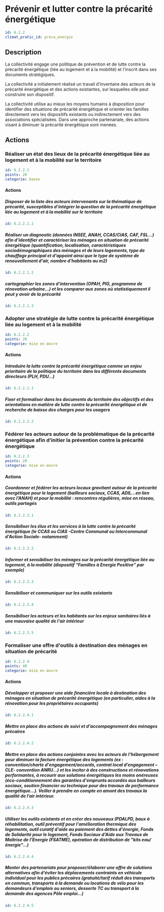 # Prévenir et lutter contre la précarité énergétique
```yaml
id: 6.2.2
climat_pratic_id: preca_energie
```
## Description
La collectivité engage une politique de prévention et de lutte contre la précarité énergétique (liée au logement et à la mobilité) et l'inscrit dans ses documents stratégiques.

La collectivité a initialement réalisé un travail d’inventaire des acteurs de la précarité énergétique et des actions existantes, sur lesquelles elle peut construire son dispositif.

La collectivité utilise au mieux les moyens humains à disposition pour identifier des situations de précarité énergétique et orienter les familles directement vers les dispositifs existants ou indirectement vers des associations spécialisées. Dans une approche partenariale, des actions visant à diminuer la précarité énergétique sont menées.


## Actions
### Réaliser un état des lieux de la précarité énergétique liée au logement et à la mobilité sur le territoire
```yaml
id: 6.2.2.1
points: 20
categorie: bases
```
#### Actions
##### Disposer de la liste des acteurs intervenants sur la thématique de précarité, susceptibles d’intégrer la question de la précarité énergétique liée au logement et à la mobilité sur le territoire
```yaml
id: 6.2.2.1.1
```

##### Réaliser un diagnostic (données INSEE, ANAH, CCAS/CIAS, CAF, FSL…) afin d'identifier et caractériser les ménages en situation de précarité énergétique (quantification, localisation, caractéristiques sociodémographiques des ménages et de leurs logements, type de chauffage principal et d'appoint ainsi que le type de système de renouvellement d'air, nombre d'habitants au m2)
```yaml
id: 6.2.2.1.2
```

##### cartographier les zones d’intervention (OPAH, PIG, programme de rénovation urbaine...) et les comparer aux zones où statistiquement il peut y avoir de la précarité
```yaml
id: 6.2.2.1.3
```


### Adopter une stratégie de lutte contre la précarité énergétique liée au logement et à la mobilité
```yaml
id: 6.2.2.2
points: 20
categorie: mise en œuvre
```
#### Actions
##### Introduire la lutte contre la précarité énergétique comme un enjeu prioritaire de la politique du territoire dans les différents documents directeurs (PLH, PDU…)
```yaml
id: 6.2.2.2.1
```

##### Fixer et formaliser dans les documents du territoire des objectifs et des orientations en matière de lutte contre la précarité énergétique et de recherche de baisse des charges pour les usagers
```yaml
id: 6.2.2.2.2
```


### Fédérer les acteurs autour de la problématique de la précarité énergétique afin d’initier la prévention contre la précarité énergétique
```yaml
id: 6.2.2.3
points: 20
categorie: mise en œuvre
```
#### Actions
##### Coordonner et fédérer les acteurs locaux gravitant autour de la précarité énergétique pour le logement (bailleurs sociaux, CCAS, ADIL...en lien avec l’ANAH) et pour la mobilité : rencontres régulières, mise en réseau, outils partagés
```yaml
id: 6.2.2.3.1
```

##### Sensibiliser les élus et les services à la lutte contre la précarité énergétique (le CCAS ou CIAS -Centre Communal ou Intercommunal d'Action Sociale- notamment)
```yaml
id: 6.2.2.3.2
```

##### Informer et sensibiliser les ménages sur la précarité énergétique liée au logement, à la mobilité (dispositif “Familles à Energie Positive” par exemple)
```yaml
id: 6.2.2.3.3
```

##### Sensibiliser et communiquer sur les outils existants
```yaml
id: 6.2.2.3.4
```

##### Sensibiliser les acteurs et les habitants sur les enjeux sanitaires liés à une mauvaise qualité de l'air intérieur
```yaml
id: 6.2.2.3.5
```


### Formaliser une offre d'outils à destination des ménages en situation de précarité
```yaml
id: 6.2.2.4
points: 40
categorie: mise en œuvre
```
#### Actions
##### Développer et proposer une aide financière locale à destination des ménages en situation de précarité énergétique (en particulier, aides à la rénovation pour les propriétaires occupants)
```yaml
id: 6.2.2.4.1
```

##### Mettre en place des actions de suivi et d'accompagnement des ménages précaires
```yaml
id: 6.2.2.4.2
```

##### Mettre en place des actions conjointes avec les acteurs de l'hébergement pour diminuer la facture énergétique des logements (ex : convention/charte d'engagement/accords, contrat local d’engagement –CLE- convention ANRU...) et les inciter à des constructions et rénovations performantes, à recourir aux solutions énergétiques les moins onéreuses (éco-conditionnement des garanties d'emprunts accordés aux bailleurs sociaux, soutien financier ou technique pour des travaux de performance énergétique…). Veiller à prendre en compte en amont des travaux la qualité de l’air intérieur.
```yaml
id: 6.2.2.4.3
```

##### Utiliser les outils existants et en créer des nouveaux (PDALPD, baux à réhabilitation, outil préventif pour l'amélioration thermique des logements, outil curatif d'aide au paiement des dettes d'énergie, Fonds de Solidarité pour le logement, Fonds Sociaux d'Aide aux Travaux de Maîtrise de l'Energie (FSATME), opération de distribution de "kits eau/énergie"...)
```yaml
id: 6.2.2.4.4
```

##### Monter des partenariats pour proposer/élaborer une offre de solutions alternatives afin d'éviter les déplacements contraints en véhicule individuel pour les publics précaires (gratuité/tarif réduit des transports en commun, transports à la demande ou locations de vélo pour les demandeurs d’emplois ou seniors, desserte TC ou transport à la demande des agences Pôle emploi…)
```yaml
id: 6.2.2.4.5
```


